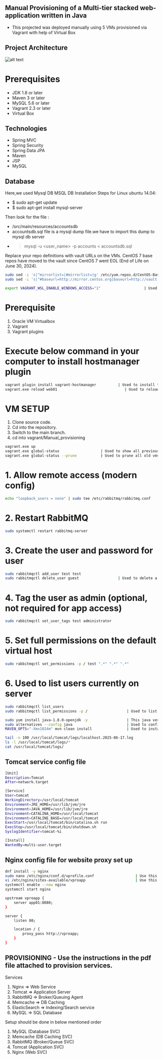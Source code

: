 ## Manual Provisioning of a Multi-tier stacked web-application written in Java

- This projected was deployed manually using 5 VMs provisioned via Vagrant with help of Virtual Box

## Project Architecture 

![alt text](image.png)

# Prerequisites

- JDK 1.8 or later
- Maven 3 or later
- MySQL 5.6 or later
- Vagrant 2.3 or later
- Virtual Box

## Technologies

- Spring MVC
- Spring Security
- Spring Data JPA
- Maven
- JSP
- MySQL

## Database

Here,we used Mysql DB
MSQL DB Installation Steps for Linux ubuntu 14.04:

- $ sudo apt-get update
- $ sudo apt-get install mysql-server

Then look for the file :

- /src/main/resources/accountsdb
- accountsdb.sql file is a mysql dump file.we have to import this dump to mysql db server
- > mysql -u <user_name> -p accounts < accountsdb.sql

Replace your repo definitions with vault URLs on the VMs. CentOS 7 base repos have moved to the vault since CentOS 7 went EOL (End of Life on June 30, 2024).

```bash
sudo sed -i 's|^mirrorlist=|#mirrorlist=|g' /etc/yum.repos.d/CentOS-Base.repo
sudo sed -i 's|^#baseurl=http://mirror.centos.org|baseurl=http://vault.centos.org|g' /etc/yum.repos.d/CentOS-Base.repo
```

```bash
export VAGRANT_WSL_ENABLE_WINDOWS_ACCESS="1"                    | Used to make WSL work with vagrant and grant windows access to Virtual box.
```
# Prerequisite

1. Oracle VM Virtualbox
2. Vagrant
3. Vagrant plugins

# Execute below command in your computer to install hostmanager plugin

```bash
vagrant plugin install vagrant-hostmanager          | Used to install the plugin manager for host management 
vagrant.exe reload web01                               | Used to reload a VM after making changes to the                                                      Vagrantfile. 
```

# VM SETUP

1. Clone source code.
2. Cd into the repository.
3. Switch to the main branch.
4. cd into vagrant/Manual_provisioning

```bash
vagrant.exe up
vagrant.exe global-status                   | Used to show all previous vms 
vagrant.exe global-status --prune           } Used to prune all old vms, would clear all previous VMs
```

# 1. Allow remote access (modern config)
```bash
echo "loopback_users = none" | sudo tee /etc/rabbitmq/rabbitmq.conf
```
# 2. Restart RabbitMQ
```bash
sudo systemctl restart rabbitmq-server
```
# 3. Create the user and password for user
```bash
sudo rabbitmqctl add_user test test
sudo rabbitmqctl delete_user guest                  | Used to delete a user from the server 
```
# 4. Tag the user as admin (optional, not required for app access)
```bash
sudo rabbitmqctl set_user_tags test administrator
```

# 5. Set full permissions on the default virtual host
```bash
sudo rabbitmqctl set_permissions -p / test ".*" ".*" ".*"
```
# 6. Used to list users currently on server 
```bash
sudo rabbitmqctl list_users
sudo rabbitmqctl list_permissions -p /                  | Used to list users permissions
```

```bash
sudo yum install java-1.8.0-openjdk -y                  | This java version was the one which worked correctly
sudo alternatives --config java                         | Used to config a different version if you have multiple versions installed
MAVEN_OPTS="-Xmx1024m" mvn clean install                | Used to install dependencies and build application aritfacts  
```

```bash
tail -n 100 /usr/local/tomcat/logs/localhost.2025-06-17.log                 | Used to inspect the tomcat service logs for errors and issues 
ls -l /usr/local/tomcat/logs/*                                              | Directory for tomcat logs 
cat /usr/local/tomcat/logs/
```

## Tomcat service config file 

```bash
[Unit]
Description=Tomcat
After=network.target

[Service]
User=tomcat
WorkingDirectory=/usr/local/tomcat
Environment=JRE_HOME=/usr/lib/jvm/jre
Environment=JAVA_HOME=/usr/lib/jvm/jre
Environment=CATALINA_HOME=/usr/local/tomcat
Environment=CATALINE_BASE=/usr/local/tomcat
ExecStart=/usr/local/tomcat/bin/catalina.sh run
ExecStop=/usr/local/tomcat/bin/shutdown.sh
SyslogIdentifier=tomcat-%i

[Install]
WantedBy=multi-user.target
```
## Nginx config file for website proxy set up 

```bash
dnf install -y nginx
sudo nano /etc/nginx/conf.d/vprofile.conf                   | Use this for Centos if you used CentOs to provision your nginx
vi /etc/nginx/sites-available/vproapp                       | Use this if you provisioned nginx using an Ubuntu VM. 
systemctl enable --now nginx
systemctl start nginx
```
```bash
upstream vproapp {
    server app01:8080;
}

server {
    listen 80;

    location / {
        proxy_pass http://vproapp;
    }
}
```

## PROVISIONING - Use the instructions in the pdf file attached to provision services.

Services
1. Nginx => Web Service
2. Tomcat => Application Server
3. RabbitMQ => Broker/Queuing Agent
4. Memcache => DB Caching
5. ElasticSearch => Indexing/Search service
6. MySQL => SQL Database

Setup should be done in below mentioned order

1. MySQL (Database SVC)
2. Memcache (DB Caching SVC)
3. RabbitMQ (Broker/Queue SVC)
4. Tomcat (Application SVC)
5. Nginx (Web SVC)
